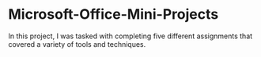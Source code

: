 # Microsoft-Office-Mini-Projects
In this project, I was tasked with completing five different assignments that covered a variety of tools and techniques. 

